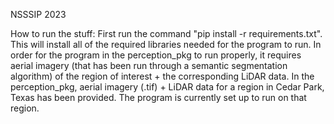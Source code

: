 NSSSIP 2023 


How to run the stuff:
First run the command "pip install -r requirements.txt". This will install all of the required libraries needed for the program to run.
In order for the program in the perception_pkg to run properly, it requires aerial imagery (that has been run through a semantic segmentation algorithm) of the region of interest + the corresponding LiDAR data. In the perception_pkg, aerial imagery (.tif) + LiDAR data
for a region in Cedar Park, Texas has been provided. The program is currently set up to run on that region. 


